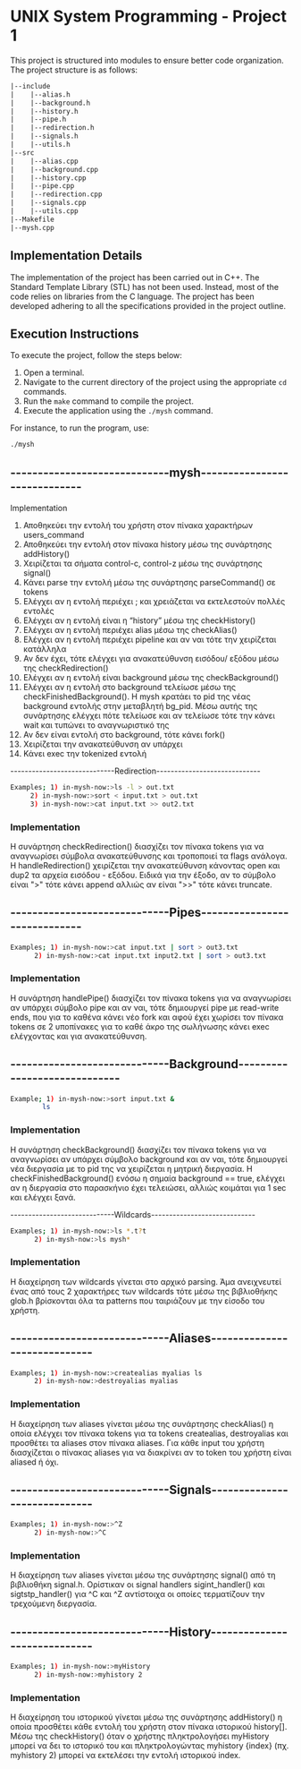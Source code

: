 # UNIX System Programming - Project 1

This project is structured into modules to ensure better code organization. The project structure is as follows:

```txt
|--include
|    |--alias.h
|    |--background.h
|    |--history.h
|    |--pipe.h
|    |--redirection.h
|    |--signals.h
|    |--utils.h
|--src
|    |--alias.cpp
|    |--background.cpp
|    |--history.cpp
|    |--pipe.cpp
|    |--redirection.cpp
|    |--signals.cpp
|    |--utils.cpp
|--Makefile
|--mysh.cpp

```




## Implementation Details

The implementation of the project has been carried out in C++. The Standard Template Library (STL) has not been used. Instead, most of the code relies on libraries from the C language. The project has been developed adhering to all the specifications provided in the project outline.

## Execution Instructions

To execute the project, follow the steps below:

1. Open a terminal.
2. Navigate to the current directory of the project using the appropriate `cd` commands.
3. Run the `make` command to compile the project.
4. Execute the application using the `./mysh` command.

For instance, to run the program, use:

```bash
./mysh
```

## -----------------------------mysh-----------------------------

Implementation
1.	Αποθηκεύει την εντολή του χρήστη στον πίνακα χαρακτήρων users_command
2.	Αποθηκεύει την εντολή στον πίνακα history μέσω της συνάρτησης addHistory()
3.	Χειρίζεται τα σήματα control-c, control-z μέσω της συνάρτησης signal()
4.	Κάνει parse την εντολή μέσω της συνάρτησης parseCommand() σε tokens
5.	Ελέγχει αν η εντολή περιέχει ; και χρειάζεται να εκτελεστούν πολλές εντολές
6.	Ελέγχει αν η εντολή είναι η “history” μέσω της checkHistory()
7.	Ελέγχει αν η εντολή περιέχει alias μέσω της checkAlias()
8.	Ελέγχει αν η εντολή περιέχει pipeline και αν ναι τότε την χειρίζεται κατάλληλα
9.	Αν δεν έχει, τότε ελέγχει για ανακατεύθυνση εισόδου/ εξόδου μέσω της checkRedirection()
10.	Ελέγχει αν η εντολή είναι background μέσω της checkBackground()
11.	Ελέγχει αν η εντολή στο background τελείωσε μέσω της checkFinishedBackground(). H mysh κρατάει το pid της νέας background εντολής στην μεταβλητή bg_pid. Μέσω αυτής της συνάρτησης ελέγχει πότε τελείωσε και αν τελείωσε τότε την κάνει wait και τυπώνει το αναγνωριστικό της
12.	Αν δεν είναι εντολή στο background, τότε κάνει fork()
13.	Χειρίζεται την ανακατεύθυνση αν υπάρχει
14.	Κάνει exec την tokenized εντολή 

-----------------------------Redirection-----------------------------
```bash
Examples; 1) in-mysh-now:>ls -l > out.txt
	 2) in-mysh-now:>sort < input.txt > out.txt
	 3) in-mysh-now:>cat input.txt >> out2.txt
```

### Implementation
Η συνάρτηση checkRedirection() διασχίζει τον πίνακα tokens για να αναγνωρίσει σύμβολα ανακατεύθυνσης και τροποποιεί τα flags ανάλογα.
Η handleRedirection() χειρίζεται την ανακατεύθυνση κάνοντας open και dup2 τα αρχεία εισόδου - εξόδου. Ειδικά για την έξοδο, αν το σύμβολο είναι ">" τότε κάνει append αλλιώς αν είναι ">>" τότε κάνει truncate.

## -----------------------------Pipes-----------------------------
```bash
Examples; 1) in-mysh-now:>cat input.txt | sort > out3.txt
	  2) in-mysh-now:>cat input.txt input2.txt | sort > out3.txt
```

### Implementation
Η συνάρτηση handlePipe() διασχίζει τον πίνακα tokens για να αναγνωρίσει αν υπάρχει σύμβολο pipe και αν ναι, τότε δημιουργεί pipe με read-write ends, που για το καθένα κάνει νέο fork και αφού έχει χωρίσει τον πίνακα tokens σε 2 υποπίνακες για το καθέ άκρο της σωλήνωσης κάνει exec ελέγχοντας και για ανακατεύθυνση. 

## -----------------------------Background-----------------------------
```bash
Example; 1) in-mysh-now:>sort input.txt &
	    ls
```		
### Implementation
Η συνάρτηση checkBackground() διασχίζει τον πίνακα tokens για να αναγνωρίσει αν υπάρχει σύμβολο background και αν ναι, τότε δημιουργεί νέα διεργασία με το pid της να χειρίζεται η μητρική διεργασία. 
Η checkFinishedBackground() ενόσω η σημαία background == true, ελέγχει αν η διεργασία στο παρασκήνιο έχει τελειώσει, αλλιώς κοιμάται για 1 sec και ελέγχει ξανά.

-----------------------------Wildcards-----------------------------
```bash
Examples; 1) in-mysh-now:>ls *.t?t
	  2) in-mysh-now:>ls mysh*
```

### Implementation
Η διαχείρηση των wildcards γίνεται στο αρχικό parsing. Άμα ανειχνευτεί ένας από τους 2 χαρακτήρες των wildcards τότε μέσω της βιβλιοθήκης glob.h βρίσκονται όλα τα patterns που ταιριάζουν με την είσοδο του χρήστη.

## -----------------------------Aliases-----------------------------
```bash
Examples; 1) in-mysh-now:>createalias myalias ls
	  2) in-mysh-now:>destroyalias myalias
```

### Implementation
Η διαχείρηση των aliases γίνεται μέσω της συνάρτησης checkAlias() η οποία ελέγχει τον πίνακα tokens για τα tokens createalias, destroyalias και προσθέτει τα aliases στον πίνακα aliases. Για κάθε input του χρήστη διασχίζεται ο πίνακας aliases για να διακρίνει αν το token του χρήστη είναι aliased ή όχι.

## -----------------------------Signals-----------------------------
```bash
Examples; 1) in-mysh-now:>^Z
	  2) in-mysh-now:>^C
```

### Implementation
Η διαχείρηση των aliases γίνεται μέσω της συνάρτησης signal() από τη βιβλιοθήκη signal.h. Ορίστικαν οι signal handlers sigint_handler() και sigtstp_handler() για ^C και ^Ζ αντίστοιχα οι οποίες τερματίζουν την τρεχούμενη διεργασία.

## -----------------------------History-----------------------------
```bash
Examples; 1) in-mysh-now:>myHistory
	  2) in-mysh-now:>myhistory 2
``` 

### Implementation
Η διαχείρηση του ιστορικού γίνεται μέσω της συνάρτησης addHistory() η οποία προσθέτει κάθε εντολή του χρήστη στον πίνακα ιστορικού history[]. Μέσω της checkHistory() όταν ο χρήστης πληκτρολογήσει myHistory μπορεί να δει το ιστορικό του και πληκτρολογώντας myhistory {index} (πχ. myhistory 2) μπορεί να εκτελέσει την εντολή ιστορικού index.

